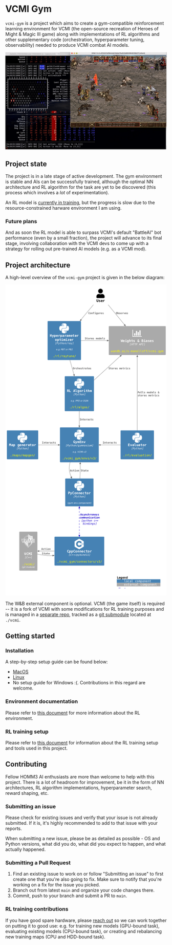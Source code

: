 # VCMI Gym

`vcmi-gym` is a project which aims to create a gym-compatible reinforcement
learning environment for VCMI (the open-source recreation of
Heroes of Might & Magic III game) along with implementations of RL algorithms
and other supplementary code (orchestration, hyperparameter tuning, observability)
needed to produce VCMI combat AI models.

<img src="doc/demo.gif" alt="demo">

## Project state

The project is in a late stage of active development. The gym environment
is stable and AIs can be successfully trained, although the optimal NN
architecture and RL algorithm for the task are yet to be discovered (this
process which involves a *lot* of experimentation).

An RL model is [currently in training](https://wandb.ai/s-manolloff/vcmi-gym),
but the progress is slow due to the resource-constrained harware environment I
am using.

### Future plans

And as soon the RL model is able to surpass VCMI's default "BattleAI" bot
performance (even by a small fraction), the project will advance to its final
stage, involving collaboration with the VCMI devs to come up with
a strategy for rolling out pre-trained AI models (e.g. as a VCMI mod).

## Project architecture

A high-level overview of the `vcmi-gym` project is given in the below diagram:

<img src="doc/components.png" alt="components">

The W&B external component is optional. VCMI (the game itself) is required --
it is a fork of VCMI with some modifications for RL training purposes and is
managed in a [separate repo](https://github.com/smanolloff/vcmi), tracked as a
[git submodule](https://git-scm.com/book/en/v2/Git-Tools-Submodules) located
at `./vcmi`.

## Getting started

### Installation

A step-by-step setup guide can be found below:
* [MacOS](./doc/setup_macos.md)
* [Linux](./doc/setup_ubuntu.md)
* No setup guide for Windows :(. Contributions in this regard are welcome.

### Environment documentation

Please refer to [this document](./doc/env_info.md) for more information about
the RL environment.

### RL training setup

Please refer to [this document](./doc/rl_training.md) for information about 
the RL training setup and tools used in this project.

## Contributing

Fellow HOMM3 AI enthusiasts are more than welcome to help with this project.
There is a lot of headroom for improvement, be it in the form of NN
architectures, RL algorithm implementations, hyperparameter search, reward
shaping, etc.

### Submitting an issue

Please check for existing issues and verify that your issue is not already
submitted. If it is, it's highly recommended to add to that issue with your
reports.

When submitting a new issue, please be as detailed as possible - OS and Python
versions, what did you do, what did you expect to happen, and what actually
happened.

### Submitting a Pull Request

1. Find an existing issue to work on or follow "Submitting an issue" to first
  create one that you're also going to fix.
  Make sure to notify that you're working on a fix for the issue you picked.
1. Branch out from latest `main` and organize your code changes there.
1. Commit, push to your branch and submit a PR to `main`.

### RL training contributions

If you have good spare hardware, please
<a href="mailto:smanolloff@gmail.com">reach out</a> so we can work together
on putting it to good use: e.g. for training new models (GPU-bound task),
evaluating existing models (CPU-bound task), or creating and rebalancing
new training maps (CPU and HDD-bound task).

